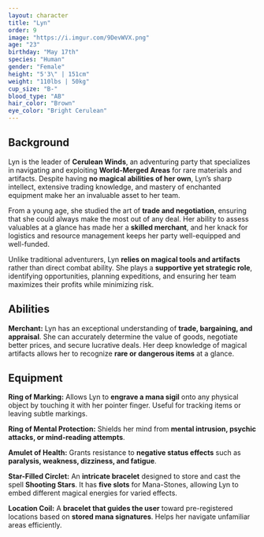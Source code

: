 ```yaml
---
layout: character
title: "Lyn"
order: 9
image: "https://i.imgur.com/9DevWVX.png"
age: "23"
birthday: "May 17th"
species: "Human"
gender: "Female"
height: "5'3\" | 151cm"
weight: "110lbs | 50kg"
cup_size: "B-"
blood_type: "AB"
hair_color: "Brown"
eye_color: "Bright Cerulean"
---
```


## Background

Lyn is the leader of **Cerulean Winds**, an adventuring party that specializes in navigating and exploiting **World-Merged Areas** for rare materials and artifacts. Despite having **no magical abilities of her own**, Lyn’s sharp intellect, extensive trading knowledge, and mastery of enchanted equipment make her an invaluable asset to her team.

From a young age, she studied the art of **trade and negotiation**, ensuring that she could always make the most out of any deal. Her ability to assess valuables at a glance has made her a **skilled merchant**, and her knack for logistics and resource management keeps her party well-equipped and well-funded.

Unlike traditional adventurers, Lyn **relies on magical tools and artifacts** rather than direct combat ability. She plays a **supportive yet strategic role**, identifying opportunities, planning expeditions, and ensuring her team maximizes their profits while minimizing risk.

## Abilities

**Merchant:** Lyn has an exceptional understanding of **trade, bargaining, and appraisal**. She can accurately determine the value of goods, negotiate better prices, and secure lucrative deals. Her deep knowledge of magical artifacts allows her to recognize **rare or dangerous items** at a glance.

## Equipment

**Ring of Marking:** Allows Lyn to **engrave a mana sigil** onto any physical object by touching it with her pointer finger. Useful for tracking items or leaving subtle markings.  

**Ring of Mental Protection:** Shields her mind from **mental intrusion, psychic attacks, or mind-reading attempts**.  

**Amulet of Health:** Grants resistance to **negative status effects** such as **paralysis, weakness, dizziness, and fatigue**.  

**Star-Filled Circlet:** An **intricate bracelet** designed to store and cast the spell **Shooting Stars**. It has **five slots** for Mana-Stones, allowing Lyn to embed different magical energies for varied effects.  

**Location Coil:** A **bracelet that guides the user** toward pre-registered locations based on **stored mana signatures**. Helps her navigate unfamiliar areas efficiently.  
